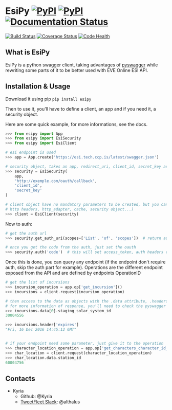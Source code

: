 # EsiPy [![PyPI](https://img.shields.io/pypi/v/EsiPy.svg)](https://pypi.python.org/pypi/EsiPy) [![PyPI](https://img.shields.io/pypi/pyversions/EsiPy.svg)](https://pypi.python.org/pypi/EsiPy) [![Documentation Status](https://readthedocs.org/projects/esipy/badge/?version=latest)](http://esipy.readthedocs.io/en/latest/?badge=latest)


[![Build Status](https://travis-ci.org/Kyria/EsiPy.svg?branch=master)](https://travis-ci.org/Kyria/EsiPy) [![Coverage Status](https://coveralls.io/repos/github/Kyria/EsiPy/badge.svg)](https://coveralls.io/github/Kyria/EsiPy) [![Code Health](https://landscape.io/github/Kyria/EsiPy/master/landscape.svg?style=flat)](https://landscape.io/github/Kyria/EsiPy/master)


## What is EsiPy
EsiPy is a python swagger client, taking advantages of [pyswagger](https://github.com/mission-liao/pyswagger) while rewriting some parts of it to be better used with EVE Online ESI API.

## Installation & Usage

Download it using pip
```pip install esipy```

Then to use it, you'll have to define a client, an app and if you need it, a security object.

Here are some quick example, for more informations, see the docs.
```python
>>> from esipy import App
>>> from esipy import EsiSecurity
>>> from esipy import EsiClient

# esi endpoint is used
>>> app = App.create('https://esi.tech.ccp.is/latest/swagger.json')

# security object, takes an app, redirect_uri, client_id, secret_key as argument
>>> security = EsiSecurity(
    app, 
    'http://exemple.com/oauth/callback',
    'client_id',
    'secret_key'
)

# client object have no mandatory parameters to be created, but you can presets
# http headers, http_adapter, cache, security object...)
>>> client = EsiClient(security)
```

Now to auth:
```python
# get the auth url
>>> security.get_auth_uri(scopes=['List', 'of', 'scopes'])  # return auth uri to redirect the user

# once you get the code from the auth, just set the oauth
>>> security.auth('code')  # this will set access_token, auth headers etc. 
```

Once this is done, you can query any endpoint (if the endpoint don't require auth, skip the auth part for example).
Operations are the different endpoint exposed from the API and are defined by endpoints OperationID
```python
# get the list of incursions
>>> incursion_operation = app.op['get_incursion']()
>>> incursions = client.request(incursion_operation)

# then access to the data as objects with the .data attribute, .headers for headers
# for more information of response, you'll need to check the pyswagger doc.
>>> incursions.data[0].staging_solar_system_id
30004556

>>> incursions.header['expires']
"Fri, 16 Dec 2016 14:45:12 GMT"


# if your endpoint need some parameter, just give it to the operation
>>> character_location_operation = app.op['get_characters_character_id_location'](character_id=123456789)
>>> char_location = client.request(character_location_operation)
>>> char_location.data.station_id
60004756
```

## Contacts
* Kyria
    * Github: @Kyria
    * [TweetFleet Slack](https://www.fuzzwork.co.uk/tweetfleet-slack-invites/): @althalus
